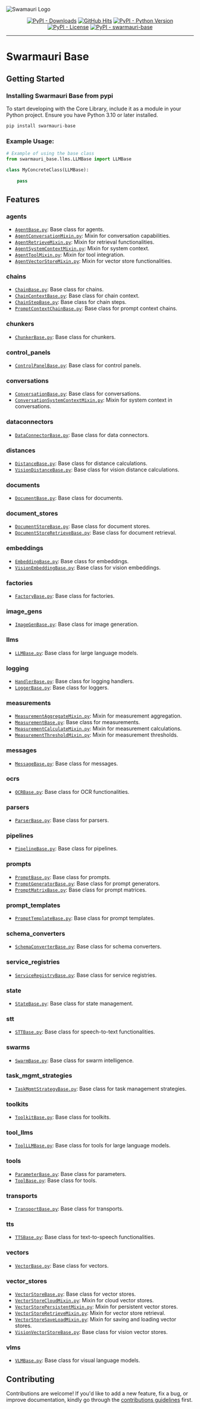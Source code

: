 
![Swamauri Logo](https://res.cloudinary.com/dbjmpekvl/image/upload/v1730099724/Swarmauri-logo-lockup-2048x757_hww01w.png)

<p align="center">
    <a href="https://pypi.org/project/swarmauri-base/">
        <img src="https://img.shields.io/pypi/dm/swarmauri-base" alt="PyPI - Downloads"/></a>
    <a href="https://github.com/swarmauri/swarmauri-sdk/pkgs/base/README.md">
        <img src="https://hits.seeyoufarm.com/api/count/incr/badge.svg?url=https://github.com/swarmauri/swarmauri-sdk/pkgs/base/README.md&count_bg=%2379C83D&title_bg=%23555555&icon=&icon_color=%23E7E7E7&title=hits&edge_flat=false" alt="GitHub Hits"/></a>
    <a href="https://pypi.org/project/swarmauri-base/">
        <img src="https://img.shields.io/pypi/pyversions/swarmauri-base" alt="PyPI - Python Version"/></a>
    <a href="https://pypi.org/project/swarmauri-base/">
        <img src="https://img.shields.io/pypi/l/swarmauri-base" alt="PyPI - License"/></a>
    <a href="https://pypi.org/project/swarmauri-base/">
        <img src="https://img.shields.io/pypi/v/swarmauri-base?label=swarmauri-base&color=green" alt="PyPI - swarmauri-base"/></a>

</p>

---

# Swarmauri Base

## Getting Started

### Installing Swarmauri Base from pypi

To start developing with the Core Library, include it as a module in your Python project. Ensure you have Python 3.10 or later installed.

```sh
pip install swarmauri-base
```



### Example Usage:

```python
# Example of using the base class
from swarmauri_base.llms.LLMBase import LLMBase

class MyConcreteClass(LLMBase):
    
    pass
```

## Features

### agents
- [`AgentBase.py`](./swarmauri_base/agents/AgentBase.py): Base class for agents.
- [`AgentConversationMixin.py`](./swarmauri_base/agents/AgentConversationMixin.py): Mixin for conversation capabilities.
- [`AgentRetrieveMixin.py`](./swarmauri_base/agents/AgentRetrieveMixin.py): Mixin for retrieval functionalities.
- [`AgentSystemContextMixin.py`](./swarmauri_base/agents/AgentSystemContextMixin.py): Mixin for system context.
- [`AgentToolMixin.py`](./swarmauri_base/agents/AgentToolMixin.py): Mixin for tool integration.
- [`AgentVectorStoreMixin.py`](./swarmauri_base/agents/AgentVectorStoreMixin.py): Mixin for vector store functionalities.

### chains
- [`ChainBase.py`](./swarmauri_base/chains/ChainBase.py): Base class for chains.
- [`ChainContextBase.py`](./swarmauri_base/chains/ChainContextBase.py): Base class for chain context.
- [`ChainStepBase.py`](./swarmauri_base/chains/ChainStepBase.py): Base class for chain steps.
- [`PromptContextChainBase.py`](./swarmauri_base/chains/PromptContextChainBase.py): Base class for prompt context chains.

### chunkers
- [`ChunkerBase.py`](./swarmauri_base/chunkers/ChunkerBase.py): Base class for chunkers.

### control_panels
- [`ControlPanelBase.py`](./swarmauri_base/control_panels/ControlPanelBase.py): Base class for control panels.

### conversations
- [`ConversationBase.py`](./swarmauri_base/conversations/ConversationBase.py): Base class for conversations.
- [`ConversationSystemContextMixin.py`](./swarmauri_base/conversations/ConversationSystemContextMixin.py): Mixin for system context in conversations.

### dataconnectors
- [`DataConnectorBase.py`](./swarmauri_base/dataconnectors/DataConnectorBase.py): Base class for data connectors.

### distances
- [`DistanceBase.py`](./swarmauri_base/distances/DistanceBase.py): Base class for distance calculations.
- [`VisionDistanceBase.py`](./swarmauri_base/distances/VisionDistanceBase.py): Base class for vision distance calculations.

### documents
- [`DocumentBase.py`](./swarmauri_base/documents/DocumentBase.py): Base class for documents.

### document_stores
- [`DocumentStoreBase.py`](./swarmauri_base/document_stores/DocumentStoreBase.py): Base class for document stores.
- [`DocumentStoreRetrieveBase.py`](./swarmauri_base/document_stores/DocumentStoreRetrieveBase.py): Base class for document retrieval.

### embeddings
- [`EmbeddingBase.py`](./swarmauri_base/embeddings/EmbeddingBase.py): Base class for embeddings.
- [`VisionEmbeddingBase.py`](./swarmauri_base/embeddings/VisionEmbeddingBase.py): Base class for vision embeddings.

### factories
- [`FactoryBase.py`](./swarmauri_base/factories/FactoryBase.py): Base class for factories.

### image_gens
- [`ImageGenBase.py`](./swarmauri_base/image_gens/ImageGenBase.py): Base class for image generation.

### llms
- [`LLMBase.py`](./swarmauri_base/llms/LLMBase.py): Base class for large language models.

### logging
- [`HandlerBase.py`](./swarmauri_base/logging/HandlerBase.py): Base class for logging handlers.
- [`LoggerBase.py`](./swarmauri_base/logging/LoggerBase.py): Base class for loggers.

### measurements
- [`MeasurementAggregateMixin.py`](./swarmauri_base/measurements/MeasurementAggregateMixin.py): Mixin for measurement aggregation.
- [`MeasurementBase.py`](./swarmauri_base/measurements/MeasurementBase.py): Base class for measurements.
- [`MeasurementCalculateMixin.py`](./swarmauri_base/measurements/MeasurementCalculateMixin.py): Mixin for measurement calculations.
- [`MeasurementThresholdMixin.py`](./swarmauri_base/measurements/MeasurementThresholdMixin.py): Mixin for measurement thresholds.

### messages
- [`MessageBase.py`](./swarmauri_base/messages/MessageBase.py): Base class for messages.

### ocrs
- [`OCRBase.py`](./swarmauri_base/ocrs/OCRBase.py): Base class for OCR functionalities.

### parsers
- [`ParserBase.py`](./swarmauri_base/parsers/ParserBase.py): Base class for parsers.

### pipelines
- [`PipelineBase.py`](./swarmauri_base/pipelines/PipelineBase.py): Base class for pipelines.

### prompts
- [`PromptBase.py`](./swarmauri_base/prompts/PromptBase.py): Base class for prompts.
- [`PromptGeneratorBase.py`](./swarmauri_base/prompts/PromptGeneratorBase.py): Base class for prompt generators.
- [`PromptMatrixBase.py`](./swarmauri_base/prompts/PromptMatrixBase.py): Base class for prompt matrices.

### prompt_templates
- [`PromptTemplateBase.py`](./swarmauri_base/prompt_templates/PromptTemplateBase.py): Base class for prompt templates.

### schema_converters
- [`SchemaConverterBase.py`](./swarmauri_base/schema_converters/SchemaConverterBase.py): Base class for schema converters.

### service_registries
- [`ServiceRegistryBase.py`](./swarmauri_base/service_registries/ServiceRegistryBase.py): Base class for service registries.

### state
- [`StateBase.py`](./swarmauri_base/state/StateBase.py): Base class for state management.

### stt
- [`STTBase.py`](./swarmauri_base/stt/STTBase.py): Base class for speech-to-text functionalities.

### swarms
- [`SwarmBase.py`](./swarmauri_base/swarms/SwarmBase.py): Base class for swarm intelligence.

### task_mgmt_strategies
- [`TaskMgmtStrategyBase.py`](./swarmauri_base/task_mgmt_strategies/TaskMgmtStrategyBase.py): Base class for task management strategies.

### toolkits
- [`ToolkitBase.py`](./swarmauri_base/toolkits/ToolkitBase.py): Base class for toolkits.

### tool_llms
- [`ToolLLMBase.py`](./swarmauri_base/tool_llms/ToolLLMBase.py): Base class for tools for large language models.

### tools
- [`ParameterBase.py`](./swarmauri_base/tools/ParameterBase.py): Base class for parameters.
- [`ToolBase.py`](./swarmauri_base/tools/ToolBase.py): Base class for tools.

### transports
- [`TransportBase.py`](./swarmauri_base/transports/TransportBase.py): Base class for transports.

### tts
- [`TTSBase.py`](./swarmauri_base/tts/TTSBase.py): Base class for text-to-speech functionalities.

### vectors
- [`VectorBase.py`](./swarmauri_base/vectors/VectorBase.py): Base class for vectors.

### vector_stores
- [`VectorStoreBase.py`](./swarmauri_base/vector_stores/VectorStoreBase.py): Base class for vector stores.
- [`VectorStoreCloudMixin.py`](./swarmauri_base/vector_stores/VectorStoreCloudMixin.py): Mixin for cloud vector stores.
- [`VectorStorePersistentMixin.py`](./swarmauri_base/vector_stores/VectorStorePersistentMixin.py): Mixin for persistent vector stores.
- [`VectorStoreRetrieveMixin.py`](./swarmauri_base/vector_stores/VectorStoreRetrieveMixin.py): Mixin for vector store retrieval.
- [`VectorStoreSaveLoadMixin.py`](./swarmauri_base/vector_stores/VectorStoreSaveLoadMixin.py): Mixin for saving and loading vector stores.
- [`VisionVectorStoreBase.py`](./swarmauri_base/vector_stores/VisionVectorStoreBase.py): Base class for vision vector stores.

### vlms
- [`VLMBase.py`](./swarmauri_base/vlms/VLMBase.py): Base class for visual language models.


## Contributing

Contributions are welcome! If you'd like to add a new feature, fix a bug, or improve documentation, kindly go through the [contributions guidelines](https://github.com/swarmauri/swarmauri-sdk/blob/master/contributing.md) first.
